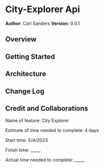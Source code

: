# City-Explorer Api

**Author**: Carl Sanders
**Version**: 0.0.1

## Overview
<!-- This is an application that allows users to explorer city locations, weather forcast, movie title with the city name in it. -->

## Getting Started
<!-- install neccessary installments, import components, require what you need in the backend server, and create a cache. -->

## Architecture
<!-- I am using nodecache, axios, express, cors, and using react.js. -->

## Change Log
<!-- Use this area to document the iterative changes made to your application as each feature is successfully implemented. Use time stamps. Here's an example:

01-01-2001 4:59pm - Application now has a fully-functional express server, with a GET route for the location resource. -->

## Credit and Collaborations
<!-- Credit to the instructors and some classmates in code crew-->

Name of feature: City Explorer

Estimate of time needed to complete: 4 days

Start time: 5/4/2023

Finish time: _____  

Actual time needed to complete: _____